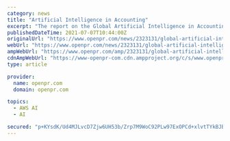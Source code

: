 ```yaml
---
category: news
title: "Artificial Intelligence in Accounting"
excerpt: "The report on the Global Artificial Intelligence in Accounting Market Research Report Covers, Future Trends, Size, Share, Past, Present Data and Deep Analysis, And Forecast, 2021-2027 market ..."
publishedDateTime: 2021-07-07T10:44:00Z
originalUrl: "https://www.openpr.com/news/2323131/global-artificial-intelligence-in-accounting-market-future"
webUrl: "https://www.openpr.com/news/2323131/global-artificial-intelligence-in-accounting-market-future"
ampWebUrl: "https://www.openpr.com/amp/2323131/global-artificial-intelligence-in-accounting-market-future"
cdnAmpWebUrl: "https://www-openpr-com.cdn.ampproject.org/c/s/www.openpr.com/amp/2323131/global-artificial-intelligence-in-accounting-market-future"
type: article

provider:
  name: openpr.com
  domain: openpr.com

topics:
  - AWS AI
  - AI

secured: "p+KYsdK/Ud4MJLvcD7Zjw6UH53b/Zrp7M9WoC92PLw97ExOPCd+xlvtTYkBJBrfXgciODTSPv0WzQaYr+cxuvSBkATkMaHmeuhztK2Ot6Lg1/+kaeaPpvSRTL6b5jAUrLfbelyvNPGq4LGUWh2XWQsv+JoRF0IFmXJcFTv+8C+ENjdb5gRZSYY2CGCHNP0ZrI/58Wo/YTWpgoaGDBkIkxv9AjK8Ueid48I8z0Au4rT/2PMTQnMNCllBzVMtYu4JaT3rviJMpTSsPdTpJbGJqRusVLFp1zX+4tZPwnfBEDyTttJE/dhFqtj0ybXg5Bt2tLqIXS5ZKcvGIzRMa+aYAEX4y9spxuZi2LBOp9Kg6+T0=;Xkj6BjdMfJ9nZOAEjg2pAg=="
---
```


